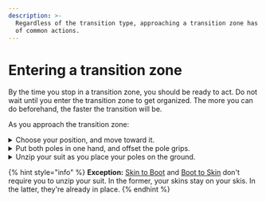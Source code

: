 ```yaml
---
description: >-
  Regardless of the transition type, approaching a transition zone has a handful
  of common actions.
---
```


# Entering a transition zone

By the time you stop in a transition zone, you should be ready to act. Do not wait until you enter the transition zone to get organized. The more you can do beforehand, the faster the transition will be.

As you approach the transition zone:

<details>

<summary>Choose your position, and move toward it.</summary>

You want to be as forward in the transition zone as possible. This will allow for a fast exit and minimizes the chances of traffic in the zone interfering (kicking your poles, blocking your exit, etc.)

</details>

<details>

<summary>Put both poles in one hand, and offset the pole grips.</summary>

1. Extend your arms ahead of you so the poles are vertical;
2. With one hand, grab both poles below the opposite grip.
3. Remove the opposite hand from its wrist loop, and grab both poles below the first hand.
4. Remove the first hand from its wrist loop.

Offsetting the pole grips will make for less fussing around when you try to get your hands back in your wrist loops.

</details>

<details>

<summary>Unzip your suit as you place your poles on the ground.</summary>

1. With your first hand, grab the zipper on your suit, and bite the collar.\
   \
   At this point, your poles are still in your second hand. You need to bite your collar to resist the zipper movement.
2. As you bend over, unzip your suit and place your poles on the ground parallel to your skis.\
   \
   Some racers prefer to place their poles between their legs to minimize the chance of them getting kicked. This may be an issue in Europe, but North American races are so sparsely attended, I've never found it necessary.

</details>

{% hint style="info" %}
**Exception:** [Skin to Boot](skin-to-boot.md) and [Boot to Skin](boot-to-skin.md) don't require you to unzip your suit. In the former, your skins stay on your skis. In the latter, they're already in place.
{% endhint %}

